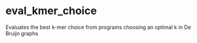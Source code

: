 # eval_kmer_choice
Evaluates the best k-mer choice from programs choosing an optimal k in De Bruijn graphs
